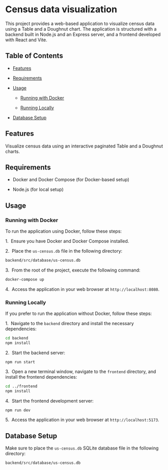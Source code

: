 # Census data visualization

This project provides a web-based application to visualize census data using a Table and a Doughnut chart. The application is structured with a backend built in Node.js and an Express server, and a frontend developed with React and Vite.

## Table of Contents

- [Features](#features)

- [Requirements](#requirements)

- [Usage](#usage)

  - [Running with Docker](#running-with-docker)

  - [Running Locally](#running-locally)

- [Database Setup](#database-setup)

## Features

Visualize census data using an interactive paginated Table and a Doughnut charts.

## Requirements

- Docker and Docker Compose (for Docker-based setup)

- Node.js (for local setup)

## Usage

### Running with Docker

To run the application using Docker, follow these steps:

1.  Ensure you have Docker and Docker Compose installed.

2.  Place the `us-census.db` file in the following directory:

```bash
backend/src/database/us-census.db
```
  
3.  From the root of the project, execute the following command:

```bash
docker-compose up
```
    
4.  Access the application in your web browser at `http://localhost:8080`.

### Running Locally

If you prefer to run the application without Docker, follow these steps:

1.  Navigate to the `backend` directory and install the necessary dependencies:

```bash
cd backend
npm install
```
    
2.  Start the backend server:

```shell
npm run start
```

3.  Open a new terminal window, navigate to the `frontend` directory, and install the frontend dependencies:

```bash
cd ../frontend
npm install
```

4.  Start the frontend development server:

```bash
npm run dev
```  

5.  Access the application in your web browser at `http://localhost:5173`.

## Database Setup

Make sure to place the `us-census.db` SQLite database file in the following directory:

```bash
backend/src/database/us-census.db
```

